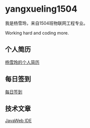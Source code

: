 
# yangxueling1504

我是杨雪玲，来自1504班物联网工程专业。

Working hard and coding more.

## 个人简历

[杨雪玲的个人简历](./Resume.md)

## 每日签到

[每日签到](./Attendance.md)

## 技术文章

[JavaWeb IDE](./JavaWeb-IDE.md)
